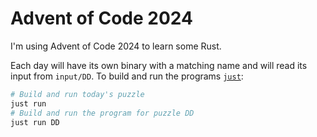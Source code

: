 # Advent of Code 2024

I'm using Advent of Code 2024 to learn some Rust.

Each day will have its own binary with a matching name and will read its input from `input/DD`.
To build and run the programs [`just`](https://just.systems/man/en/):
```sh
# Build and run today's puzzle
just run
# Build and run the program for puzzle DD
just run DD
```
